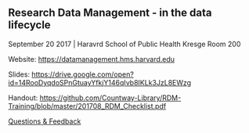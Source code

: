 ## Research Data Management - in the data lifecycle
September 20 2017 | Haravrd School of Public Health Kresge Room 200

Website: https://datamanagement.hms.harvard.edu

Slides: https://drive.google.com/open?id=14RooDyqdoSPnGtuayYfkjY146qIvb8IKLk3JzL8EWzg

Handout: https://github.com/Countway-Library/RDM-Training/blob/master/201708_RDM_Checklist.pdf

[Questions & Feedback](http://asklib.hms.harvard.edu/widget_standalone.php?la_widget_id=4913)
